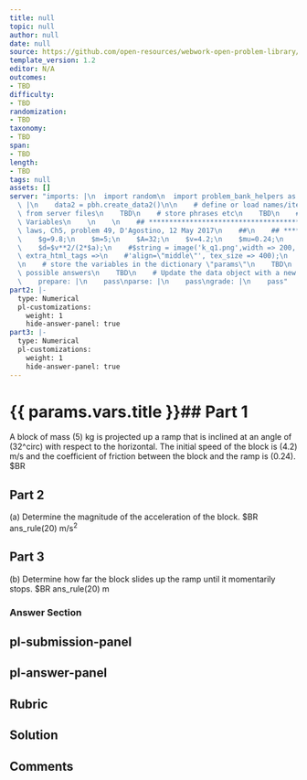 ```yaml
---
title: null
topic: null
author: null
date: null
source: https://github.com/open-resources/webwork-open-problem-library/tree/master/Contrib/BrockPhysics/College_Physics_Urone/5.Friction_Drag_and_Elasticity/ch5-49.pg
template_version: 1.2
editor: N/A
outcomes:
- TBD
difficulty:
- TBD
randomization:
- TBD
taxonomy:
- TBD
span:
- TBD
length:
- TBD
tags: null
assets: []
server: "imports: |\n  import random\n  import problem_bank_helpers as pbh\ngenerate:\
  \ |\n    data2 = pbh.create_data2()\n\n    # define or load names/items/objects\
  \ from server files\n    TBD\n    # store phrases etc\n    TBD\n    # Randomize\
  \ Variables\n    \n    \n    ## **************************************\n    ## Newton's\
  \ laws, Ch5, problem 49, D'Agostino, 12 May 2017\n    ##\n    ## **************************************\n\
  \    $g=9.8;\n    $m=5;\n    $A=32;\n    $v=4.2;\n    $mu=0.24;\n    $a=$g*(sin(pi*$A/180)+$mu*cos(pi*$A/180));\n\
  \    $d=$v**2/(2*$a);\n    #$string = image('k_q1.png',width => 200, height => '',\
  \ extra_html_tags =>\n    #'align=\"middle\"', tex_size => 400);\n    #TEXT($string.$PAR);\n\
  \n    # store the variables in the dictionary \"params\"\n    TBD\n    # define\
  \ possible answers\n    TBD\n    # Update the data object with a new dict\n    data.update(data2)\n\
  \    prepare: |\n    pass\nparse: |\n    pass\ngrade: |\n    pass"
part2: |-
  type: Numerical
  pl-customizations:
    weight: 1
    hide-answer-panel: true
part3: |-
  type: Numerical
  pl-customizations:
    weight: 1
    hide-answer-panel: true
---
```


# {{ params.vars.title }}## Part 1 
A block of mass (5) kg is projected up a ramp that is inclined at an angle of (32^circ) with respect to the horizontal. The initial speed of the block is (4.2) m/s and the coefficient of friction between the block and the ramp is (0.24).  $BR 
## Part 2 
(a) Determine the magnitude of the acceleration of the block. $BR ans_rule(20)  m/s<sup>2</sup> 
## Part 3 
(b) Determine how far the block slides up the ramp until it momentarily stops. $BR ans_rule(20)  m 


### Answer Section 


## pl-submission-panel 


## pl-answer-panel 


## Rubric 


## Solution 


## Comments 


